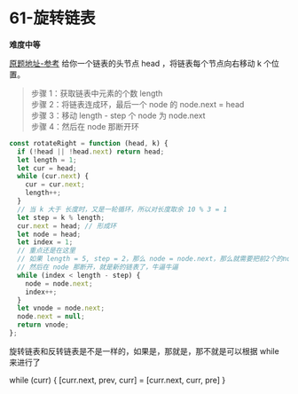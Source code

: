 # 61-旋转链表

**难度中等**

[原题地址-参考](https://leetcode-cn.com/problems/rotate-list/solution/61xuan-zhuan-lian-biao-javascript-ti-jie-by-ldq-2/)
给你一个链表的头节点 head ，将链表每个节点向右移动 k 个位置。

> 步骤 1：获取链表中元素的个数 length\
> 步骤 2：将链表连成环，最后一个 node 的 node.next = head\
> 步骤 3：移动 length - step 个 node 为 node.next\
> 步骤 4：然后在 node 那断开环

```js
const rotateRight = function (head, k) {
  if (!head || !head.next) return head;
  let length = 1;
  let cur = head;
  while (cur.next) {
    cur = cur.next;
    length++;
  }
  // 当 k 大于 长度时，又是一轮循环，所以对长度取余 10 % 3 = 1
  let step = k % length;
  cur.next = head; // 形成环
  let node = head;
  let index = 1;
  // 重点还是在这里
  // 如果 length = 5, step = 2，那么 node = node.next，那么就需要把前2个的node换成是node.next
  // 然后在 node 那断开，就是新的链表了，牛逼牛逼
  while (index < length - step) {
    node = node.next;
    index++;
  }
  let vnode = node.next;
  node.next = null;
  return vnode;
};
```

旋转链表和反转链表是不是一样的，如果是，那就是，那不就是可以根据 while 来进行了

while (curr) {
[curr.next, prev, curr] = [curr.next, curr, pre]
}

